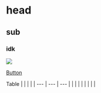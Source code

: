 
<link rel="preload" as="style" href="https://actwu.github.io/md.css" />
<link rel="stylesheet" href="https://actwu.github.io/md.css" />

# head
## sub
### idk

![](/image.jpg)

[Button](link) 

Table
|     |     |     |
| --- | --- | --- |
|     |     |     |
|     |     |     |

<link rel='preload' as="script" href='https://iselang.github.io/num.js'>

<script src="https://iselang.github.io/num.js"> </script>

<script>
app('Test');
fav(1);
</script>
